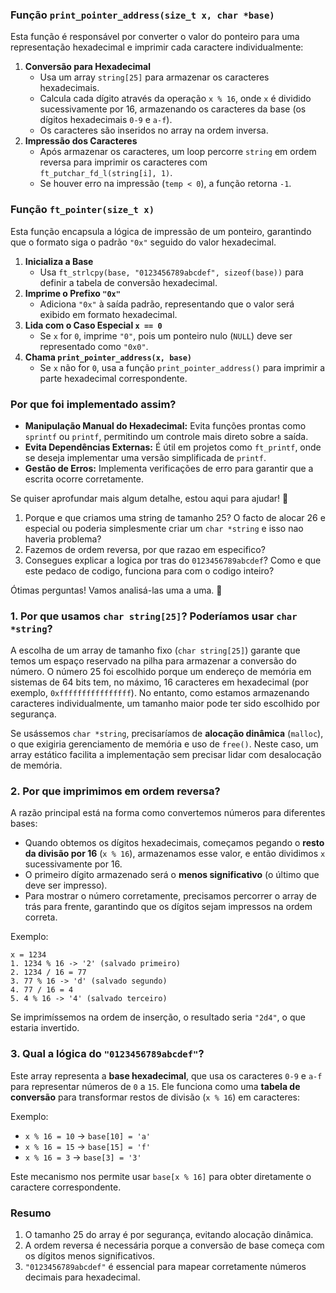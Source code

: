 ### Função `print_pointer_address(size_t x, char *base)`

Esta função é responsável por converter o valor do ponteiro para uma representação hexadecimal e imprimir cada caractere individualmente:

1. **Conversão para Hexadecimal**  
   - Usa um array `string[25]` para armazenar os caracteres hexadecimais.
   - Calcula cada dígito através da operação `x % 16`, onde `x` é dividido sucessivamente por 16, armazenando os caracteres da base (os dígitos hexadecimais `0-9` e `a-f`).
   - Os caracteres são inseridos no array na ordem inversa.
2. **Impressão dos Caracteres**  
   - Após armazenar os caracteres, um loop percorre `string` em ordem reversa para imprimir os caracteres com `ft_putchar_fd_l(string[i], 1)`.
   - Se houver erro na impressão (`temp < 0`), a função retorna `-1`.

### Função `ft_pointer(size_t x)`

Esta função encapsula a lógica de impressão de um ponteiro, garantindo que o formato siga o padrão `"0x"` seguido do valor hexadecimal.
1. **Inicializa a Base**  
   - Usa `ft_strlcpy(base, "0123456789abcdef", sizeof(base))` para definir a tabela de conversão hexadecimal.
2. **Imprime o Prefixo `"0x"`**  
   - Adiciona `"0x"` à saída padrão, representando que o valor será exibido em formato hexadecimal.
3. **Lida com o Caso Especial `x == 0`**  
   - Se `x` for `0`, imprime `"0"`, pois um ponteiro nulo (`NULL`) deve ser representado como `"0x0"`.
4. **Chama `print_pointer_address(x, base)`**  
   - Se `x` não for `0`, usa a função `print_pointer_address()` para imprimir a parte hexadecimal correspondente.

### Por que foi implementado assim?

- **Manipulação Manual do Hexadecimal:** Evita funções prontas como `sprintf` ou `printf`, permitindo um controle mais direto sobre a saída.
- **Evita Dependências Externas:** É útil em projetos como `ft_printf`, onde se deseja implementar uma versão simplificada de `printf`.
- **Gestão de Erros:** Implementa verificações de erro para garantir que a escrita ocorre corretamente.

Se quiser aprofundar mais algum detalhe, estou aqui para ajudar! 🚀

1. Porque e que criamos uma string de tamanho 25? O facto de alocar 26 e especial ou poderia simplesmente criar um `char *string` e isso nao haveria problema?
2. Fazemos de ordem reversa, por que razao em especifico?
3. Consegues explicar a logica por tras do `0123456789abcdef`? Como e que este pedaco de codigo, funciona para com o codigo inteiro?

Ótimas perguntas! Vamos analisá-las uma a uma. 🚀

### 1. Por que usamos `char string[25]`? Poderíamos usar `char *string`?

A escolha de um array de tamanho fixo (`char string[25]`) garante que temos um espaço reservado na pilha para armazenar a conversão do número. O número 25 foi escolhido porque um endereço de memória em sistemas de 64 bits tem, no máximo, 16 caracteres em hexadecimal (por exemplo, `0xffffffffffffffff`). No entanto, como estamos armazenando caracteres individualmente, um tamanho maior pode ter sido escolhido por segurança.

Se usássemos `char *string`, precisaríamos de **alocação dinâmica** (`malloc`), o que exigiria gerenciamento de memória e uso de `free()`. Neste caso, um array estático facilita a implementação sem precisar lidar com desalocação de memória.

### 2. Por que imprimimos em ordem reversa?

A razão principal está na forma como convertemos números para diferentes bases:

- Quando obtemos os dígitos hexadecimais, começamos pegando o **resto da divisão por 16** (`x % 16`), armazenamos esse valor, e então dividimos `x` sucessivamente por 16.
- O primeiro dígito armazenado será o **menos significativo** (o último que deve ser impresso).
- Para mostrar o número corretamente, precisamos percorrer o array de trás para frente, garantindo que os dígitos sejam impressos na ordem correta.

Exemplo:

```
x = 1234
1. 1234 % 16 -> '2' (salvado primeiro)
2. 1234 / 16 = 77
3. 77 % 16 -> 'd' (salvado segundo)
4. 77 / 16 = 4
5. 4 % 16 -> '4' (salvado terceiro)
```
Se imprimíssemos na ordem de inserção, o resultado seria `"2d4"`, o que estaria invertido.

### 3. Qual a lógica do `"0123456789abcdef"`?

Este array representa a **base hexadecimal**, que usa os caracteres `0-9` e `a-f` para representar números de `0` a `15`. Ele funciona como uma **tabela de conversão** para transformar restos de divisão (`x % 16`) em caracteres:

Exemplo:

- `x % 16 = 10` → `base[10] = 'a'`
- `x % 16 = 15` → `base[15] = 'f'`
- `x % 16 = 3` → `base[3] = '3'`

Este mecanismo nos permite usar `base[x % 16]` para obter diretamente o caractere correspondente.

### Resumo

1. O tamanho 25 do array é por segurança, evitando alocação dinâmica.
2. A ordem reversa é necessária porque a conversão de base começa com os dígitos menos significativos.
3. `"0123456789abcdef"` é essencial para mapear corretamente números decimais para hexadecimal.

